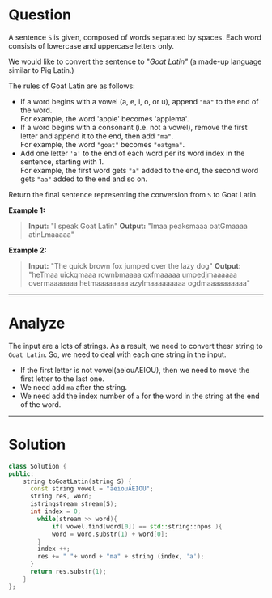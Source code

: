 
# Question

A sentence  `S`  is given, composed of words separated by spaces. Each word consists of lowercase and uppercase letters only.

We would like to convert the sentence to "_Goat Latin"_ (a made-up language similar to Pig Latin.)

The rules of Goat Latin are as follows:

- If a word begins with a vowel (a, e, i, o, or u), append  `"ma"` to the end of the word.  
    For example, the word 'apple' becomes 'applema'.  
- If a word begins with a consonant (i.e. not a vowel), remove the first letter and append it to the end, then add  `"ma"`.  
    For example, the word  `"goat"` becomes  `"oatgma"`.  
- Add one letter  `'a'` to the end of each word per its word index in the sentence, starting with 1.  
    For example, the first word gets  `"a"`  added to the end, the second word gets  `"aa"`  added to the end and so on.

Return the final sentence representing the conversion from  `S` to Goat Latin.

**Example 1:**

> **Input:** "I speak Goat Latin"
> **Output:** "Imaa peaksmaaa oatGmaaaa atinLmaaaaa"

**Example 2:**

> **Input:** "The quick brown fox jumped over the lazy dog"
> **Output:** "heTmaa uickqmaaa rownbmaaaa oxfmaaaaa umpedjmaaaaaa overmaaaaaaa hetmaaaaaaaa azylmaaaaaaaaa ogdmaaaaaaaaaa"


---------

# Analyze

The input are a lots of strings. As a result, we need to convert thesr string to `Goat Latin`. So, we need to deal with each one string in the input.

- If the first letter is not vowel(aeiouAEIOU), then we need to move the first letter to the last one.
- We need add `ma` after the string.
- We need add the index number of `a` for the word in the string at the end of the word.

---------

# Solution

```cpp
class Solution {
public:
    string toGoatLatin(string S) {
      const string vowel = "aeiouAEIOU";
      string res, word;
      istringstream stream(S);
      int index = 0;
        while(stream >> word){
            if( vowel.find(word[0]) == std::string::npos ){
            word = word.substr(1) + word[0];
        }
        index ++;
        res += " "+ word + "ma" + string (index, 'a');
      }
      return res.substr(1);
    }
};
```